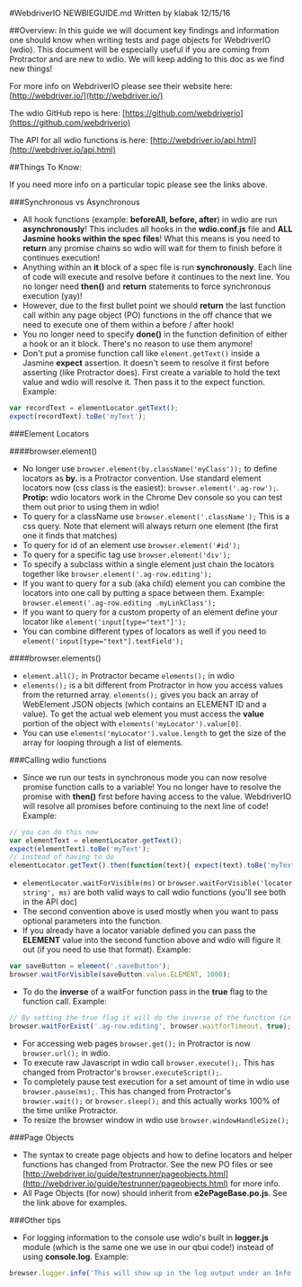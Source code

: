 #WebdriverIO NEWBIEGUIDE.md
Written by klabak 12/15/16


##Overview:
In this guide we will document key findings and information one should know when writing tests and page objects for WebdriverIO (wdio).
This document will be especially useful if you are coming from Protractor and are new to wdio. We will keep adding to this doc as we find new things!

For more info on WebdriverIO please see their website here: [http://webdriver.io/](http://webdriver.io/)

The wdio GitHub repo is here: [https://github.com/webdriverio](https://github.com/webdriverio)

The API for all wdio functions is here: [http://webdriver.io/api.html](http://webdriver.io/api.html)

##Things To Know:

If you need more info on a particular topic please see the links above. 

###Synchronous vs Asynchronous

* All hook functions (example: **beforeAll, before, after**) in wdio are run **asynchronously**! This includes all hooks in the **wdio.conf.js** file and **ALL Jasmine hooks within the spec files**! What this means is you need to **return** any promise chains so wdio will wait for them to finish before it continues execution!
* Anything within an **it** block of a spec file is run **synchronously**. Each line of code will execute and resolve before it continues to the next line. You no longer need **then()** and **return** statements to force synchronous execution (yay)!
* However, due to the first bullet point we should **return** the last function call within any page object (PO) functions in the off chance that we need to execute one of them within a before / after hook!
* You no longer need to specify **done()** in the function definition of either a hook or an it block. There's no reason to use them anymore!
* Don't put a promise function call like `element.getText()` inside a Jasmine **expect** assertion. It doesn't seem to resolve it first before asserting (like Protractor does). First create a variable to hold the text value and wdio will resolve it. Then pass it to the expect function. Example:
``` javascript
var recordText = elementLocator.getText();
expect(recordText).toBe('myText');
```

###Element Locators

####browser.element()
* No longer use `browser.element(by.className('myClass'));` to define locators as **by.** is a Protractor convention. Use standard element locators now (css class is the easiest): `browser.element('.ag-row');`. **Protip:** wdio locators work in the Chrome Dev console so you can test them out prior to using them in wdio!
* To query for a className use `browser.element('.className');` This is a css query. Note that element will always return one element (the first one it finds that matches)
* To query for id of an element use `browser.element('#id');`
* To query for a specific tag use `browser.element('div');`
* To specify a subclass within a single element just chain the locators together like `browser.element('.ag-row.editing');`
* If you want to query for a sub (aka child) element you can combine the locators into one call by putting a space between them. Example: `browser.element('.ag-row.editing .myLinkClass');`
* If you want to query for a custom property of an element define your locator like `element('input[type="text"]');`
* You can combine different types of locators as well if you need to `element('input[type="text"].textField');`

####browser.elements()
* `element.all();` in Protractor became `elements();` in wdio
* `elements();` is a bit different from Protractor in how you access values from the returned array. `elements();` gives you back an array of WebElement JSON objects (which contains an ELEMENT ID and a value). To get the actual web element you must access the **value** portion of the object with 
`elements('myLocator').value[0]`.
* You can use `elements('myLocator').value.length` to get the size of the array for looping through a list of elements.

###Calling wdio functions
* Since we run our tests in synchronous mode you can now resolve promise function calls to a variable! You no longer have to resolve the promise with **then()** first before having access to the value. WebdriverIO will resolve all promises before continuing to the next line of code! Example: 
``` javascript
// you can do this now
var elementText = elementLocator.getText();
expect(elementText).toBe('myText');
// instead of having to do
elementLocator.getText().then(function(text){ expect(text).toBe('myText'); });
```
* `elementLocator.waitForVisible(ms)` or `browser.waitForVisible('locator string', ms)` are both valid ways to call wdio functions (you'll see both in the API doc)
* The second convention above is used mostly when you want to pass optional parameters into the function.
* If you already have a locator variable defined you can pass the **ELEMENT** value into the second function above and wdio will figure it out (if you need to use that format). Example: 
``` javascript
var saveButton = element('.saveButton'); 
browser.waitForVisible(saveButton.value.ELEMENT, 1000);
```
* To do the **inverse** of a waitFor function pass in the **true** flag to the function call. Example: 
``` javascript
// By setting the true flag it will do the inverse of the function (in this case wait for it to NOT be in the DOM); 
browser.waitForExist('.ag-row.editing', browser.waitforTimeout, true);
```
* For accessing web pages `browser.get();` in Protractor is now `browser.url();` in wdio.
* To execute raw Javascript in wdio call `browser.execute();`. This has changed from Protractor's `browser.executeScript();`.
* To completely pause test execution for a set amount of time in wdio use `browser.pause(ms);`. This has changed from Protractor's `browser.wait();` or `browser.sleep();` and this actually works 100% of the time unlike Protractor.
* To resize the browser window in wdio use `browser.windowHandleSize();`

###Page Objects
* The syntax to create page objects and how to define locators and helper functions has changed from Protractor. See the new PO files or see [http://webdriver.io/guide/testrunner/pageobjects.html](http://webdriver.io/guide/testrunner/pageobjects.html) for more info.
* All Page Objects (for now) should inherit from **e2ePageBase.po.js**. See the link above for examples.

###Other tips
* For logging information to the console use wdio's built in **logger.js** module (which is the same one we use in our qbui code!) instead of using **console.log**. Example:
``` javascript
browser.logger.info('This will show up in the log output under an Info tag!');
```